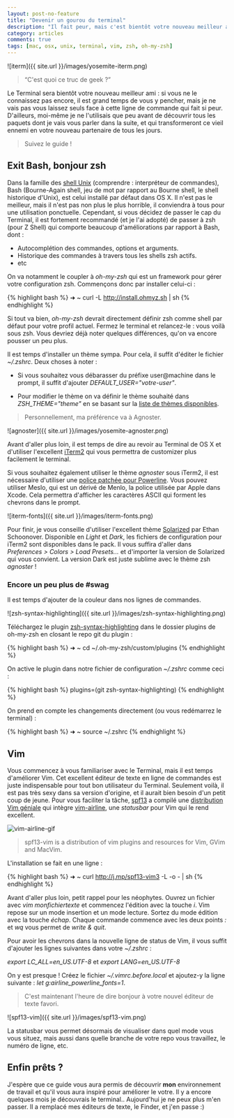 ```yaml
---
layout: post-no-feature
title: "Devenir un gourou du terminal"
description: "Il fait peur, mais c'est bientôt votre nouveau meilleur ami."
category: articles
comments: true
tags: [mac, osx, unix, terminal, vim, zsh, oh-my-zsh]
---
```


![iterm]({{ site.url }}/images/yosemite-iterm.png)

> “C'est quoi ce truc de geek ?”

Le Terminal sera bientôt votre nouveau meilleur ami : si vous ne le connaissez pas
encore, il est grand temps de vous y pencher, mais je ne vais pas vous laissez
seuls face à cette ligne de commande qui fait si peur. D'ailleurs, moi-même je
ne l'utilisais que peu avant de découvrir tous les paquets dont je vais vous
parler dans la suite, et qui transformeront ce vieil ennemi en votre nouveau
partenaire de tous les jours.

> Suivez le guide !

## Exit Bash, bonjour zsh

Dans la famille des [shell Unix](http://fr.wikipedia.org/wiki/Shell_Unix)
(comprendre : interpréteur de commandes), Bash (Bourne-Again shell, jeu de mot
par rapport au Bourne shell, le shell historique d'Unix), est celui installé par
défaut dans OS X. Il n'est pas le meilleur, mais il n'est pas non plus le plus
horrible, il conviendra à tous pour une utilisation ponctuelle. Cependant, si
vous décidez de passer le cap du Terminal, il est fortement recommandé (et je
l'ai adopté) de passer à zsh (pour Z Shell) qui comporte beaucoup
d'améliorations par rapport à Bash, dont : 

* Autocomplétion des commandes, options et arguments.
* Historique des commandes à travers tous les shells zsh actifs.
* etc

On va notamment le coupler à *oh-my-zsh* qui est un framework pour gérer votre
configuration zsh. Commençons donc par installer celui-ci :

{% highlight bash %}
➜  ~ curl -L http://install.ohmyz.sh | sh
{% endhighlight %}

Si tout va bien, *oh-my-zsh* devrait directement définir zsh comme shell par
défaut pour votre profil actuel. Fermez le terminal et relancez-le : vous voilà
sous zsh. Vous devriez déjà noter quelques différences, qu'on va encore pousser
un peu plus.

Il est temps d'installer un thème sympa. Pour cela, il suffit d'éditer le
fichier *~/.zshrc*. Deux choses à noter :

* Si vous souhaitez vous débarasser du préfixe user@machine dans le prompt, il
suffit d'ajouter *DEFAULT_USER="votre-user"*.

* Pour modifier le thème on va définir le thème souhaité dans *ZSH_THEME="theme"*
en se basant sur la [liste de thèmes disponibles](https://github.com/robbyrussell/oh-my-zsh/wiki/themes).

> Personnellement, ma préférence va à Agnoster.

![agnoster]({{ site.url }}/images/yosemite-agnoster.png)

Avant d'aller plus loin, il est temps de dire au revoir au Terminal de OS X et
d'utiliser l'excellent [iTerm2](http://iterm2.com/) qui vous permettra de
customizer plus facilement le terminal.

Si vous souhaitez également utiliser le thème *agnoster* sous iTerm2, il est
nécessaire d'utiliser une [police patchée pour
Powerline](https://www.dropbox.com/s/p4v92lky78jw4i6/Screenshot%202014-09-16%2019.51.25.png?dl=0).
Vous pouvez utiliser Meslo, qui est un dérivé de Menlo, la police utilisée par
Apple dans Xcode. Cela permettra d'afficher les caractères ASCII qui forment les
chevrons dans le prompt. 

![iterm-fonts]({{ site.url }}/images/iterm-fonts.png)

Pour finir, je vous conseille d'utiliser l'excellent thème
[Solarized](http://ethanschoonover.com/solarized) par Ethan Schoonover.
Disponible en *Light* et *Dark*, les fichiers de configuration pour iTerm2 sont
disponibles dans le pack. Il vous suffira d'aller dans *Preferences > Colors >
Load Presets...* et d'importer la version de Solarized qui vous convient. La
version Dark est juste sublime avec le thème zsh *agnoster* !

### Encore un peu plus de #swag

Il est temps d'ajouter de la couleur dans nos lignes de commandes.

![zsh-syntax-highlighting]({{ site.url }}/images/zsh-syntax-highlighting.png)

Téléchargez le plugin
[zsh-syntax-highlighting](https://github.com/zsh-users/zsh-syntax-highlighting)
dans le dossier plugins de oh-my-zsh en closant le repo git du plugin :

{% highlight bash %}
➜  ~ cd ~/.oh-my-zsh/custom/plugins
{% endhighlight %}

On active le plugin dans notre fichier de configuration *~/.zshrc* comme ceci :

{% highlight bash %}
plugins=(git zsh-syntax-highlighting)
{% endhighlight %}

On prend en compte les changements directement (ou vous redémarrez le terminal) :

{% highlight bash %}
➜  ~ source ~/.zshrc
{% endhighlight %}

## Vim

Vous commencez à vous familiariser avec le Terminal, mais il est temps
d'améliorer Vim. Cet excellent éditeur de texte en ligne de commandes est juste
indispensable pour tout bon utilisateur du Terminal. Seulement voilà, il est pas
très sexy dans sa version d'origine, et il aurait bien besoin d'un petit coup de
jeune. Pour vous faciliter la tâche, [spf13](http://spf13.com) a compilé une
[distribution Vim géniale](http://vim.spf13.com/#install) qui intègre
[vim-airline](https://github.com/bling/vim-airline), une *statusbar* pour Vim
qui le rend excellent.

![vim-airline-gif](https://github.com/bling/vim-airline/wiki/screenshots/demo.gif)

> spf13-vim is a distribution of vim plugins and resources for Vim, GVim and MacVim.

L'installation se fait en une ligne :

{% highlight bash %}
➜  ~ curl http://j.mp/spf13-vim3 -L -o - | sh
{% endhighlight %}

Avant d'aller plus loin, petit rappel pour les néophytes. Ouvrez un fichier avec
*vim monfichiertexte* et commencez l'édition avec la touche *i*. Vim repose sur
un mode insertion et un mode lecture. Sortez du mode édition avec la touche
*échap*. Chaque commande commence avec les deux points *:* et *wq* vous permet
de *write & quit*.

Pour avoir les chevrons dans la nouvelle ligne de status de Vim, il vous suffit
d'ajouter les lignes suivantes dans votre *~/.zshrc* :

*export LC_ALL=en_US.UTF-8* et *export LANG=en_US.UTF-8*

On y est presque ! Créez le fichier *~/.vimrc.before.local* et ajoutez-y la
ligne suivante : *let g:airline_powerline_fonts=1*.

> C'est maintenant l'heure de dire bonjour à votre nouvel éditeur de texte favori.

![spf13-vim]({{ site.url }}/images/spf13-vim.png)

La statusbar vous permet désormais de visualiser dans quel mode vous vous
situez, mais aussi dans quelle branche de votre repo vous travaillez, le numéro
de ligne, etc.

## Enfin prêts ?

J'espère que ce guide vous aura permis de découvrir **mon** environnement de
travail et qu'il vous aura inspiré pour améliorer le votre. Il y a encore
quelques mois je découvrais le terminal.. Aujourd'hui je ne peux plus m'en
passer. Il a remplacé mes éditeurs de texte, le Finder, et j'en passe :)
